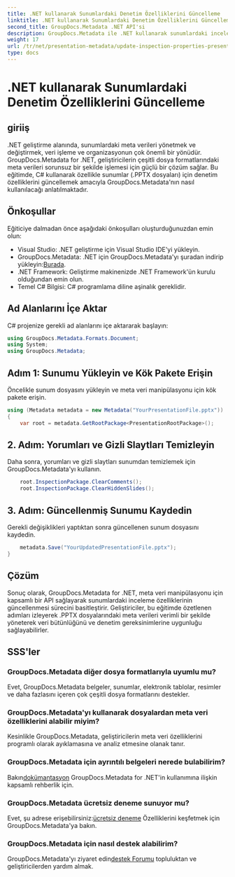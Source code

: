 ```yaml
---
title: .NET kullanarak Sunumlardaki Denetim Özelliklerini Güncelleme
linktitle: .NET kullanarak Sunumlardaki Denetim Özelliklerini Güncelleme
second_title: GroupDocs.Metadata .NET API'si
description: GroupDocs.Metadata ile .NET kullanarak sunumlardaki inceleme özelliklerini nasıl güncelleyeceğinizi öğrenin. .PPTX dosyaları için kolay, etkili meta veri işleme.
weight: 17
url: /tr/net/presentation-metadata/update-inspection-properties-presentations/
type: docs
---
```

# .NET kullanarak Sunumlardaki Denetim Özelliklerini Güncelleme

## giriiş
.NET geliştirme alanında, sunumlardaki meta verileri yönetmek ve değiştirmek, veri işleme ve organizasyonun çok önemli bir yönüdür. GroupDocs.Metadata for .NET, geliştiricilerin çeşitli dosya formatlarındaki meta verileri sorunsuz bir şekilde işlemesi için güçlü bir çözüm sağlar. Bu eğitimde, C# kullanarak özellikle sunumlar (.PPTX dosyaları) için denetim özelliklerini güncellemek amacıyla GroupDocs.Metadata'nın nasıl kullanılacağı anlatılmaktadır.
## Önkoşullar
Eğiticiye dalmadan önce aşağıdaki önkoşulları oluşturduğunuzdan emin olun:
- Visual Studio: .NET geliştirme için Visual Studio IDE'yi yükleyin.
-  GroupDocs.Metadata: .NET için GroupDocs.Metadata'yı şuradan indirip yükleyin:[Burada](https://releases.groupdocs.com/metadata/net/).
- .NET Framework: Geliştirme makinenizde .NET Framework'ün kurulu olduğundan emin olun.
- Temel C# Bilgisi: C# programlama diline aşinalık gereklidir.

## Ad Alanlarını İçe Aktar
C# projenize gerekli ad alanlarını içe aktararak başlayın:
```csharp
using GroupDocs.Metadata.Formats.Document;
using System;
using GroupDocs.Metadata;
```
## Adım 1: Sunumu Yükleyin ve Kök Pakete Erişin
Öncelikle sunum dosyasını yükleyin ve meta veri manipülasyonu için kök pakete erişin.

```csharp
using (Metadata metadata = new Metadata("YourPresentationFile.pptx"))
{
    var root = metadata.GetRootPackage<PresentationRootPackage>();
```
## 2. Adım: Yorumları ve Gizli Slaytları Temizleyin
Daha sonra, yorumları ve gizli slaytları sunumdan temizlemek için GroupDocs.Metadata'yı kullanın.

```csharp
    root.InspectionPackage.ClearComments();
    root.InspectionPackage.ClearHiddenSlides();
```
## 3. Adım: Güncellenmiş Sunumu Kaydedin
Gerekli değişiklikleri yaptıktan sonra güncellenen sunum dosyasını kaydedin.

```csharp
    metadata.Save("YourUpdatedPresentationFile.pptx");
}
```

## Çözüm
Sonuç olarak, GroupDocs.Metadata for .NET, meta veri manipülasyonu için kapsamlı bir API sağlayarak sunumlardaki inceleme özelliklerinin güncellenmesi sürecini basitleştirir. Geliştiriciler, bu eğitimde özetlenen adımları izleyerek .PPTX dosyalarındaki meta verileri verimli bir şekilde yöneterek veri bütünlüğünü ve denetim gereksinimlerine uygunluğu sağlayabilirler.

## SSS'ler
### GroupDocs.Metadata diğer dosya formatlarıyla uyumlu mu?
Evet, GroupDocs.Metadata belgeler, sunumlar, elektronik tablolar, resimler ve daha fazlasını içeren çok çeşitli dosya formatlarını destekler.
### GroupDocs.Metadata'yı kullanarak dosyalardan meta veri özelliklerini alabilir miyim?
Kesinlikle GroupDocs.Metadata, geliştiricilerin meta veri özelliklerini programlı olarak ayıklamasına ve analiz etmesine olanak tanır.
### GroupDocs.Metadata için ayrıntılı belgeleri nerede bulabilirim?
 Bakın[dokümantasyon](https://tutorials.groupdocs.com/metadata/net/) GroupDocs.Metadata for .NET'in kullanımına ilişkin kapsamlı rehberlik için.
### GroupDocs.Metadata ücretsiz deneme sunuyor mu?
 Evet, şu adrese erişebilirsiniz:[ücretsiz deneme](https://releases.groupdocs.com/) Özelliklerini keşfetmek için GroupDocs.Metadata'ya bakın.
### GroupDocs.Metadata için nasıl destek alabilirim?
 GroupDocs.Metadata'yı ziyaret edin[destek Forumu](https://forum.groupdocs.com/c/metadata/14) topluluktan ve geliştiricilerden yardım almak.